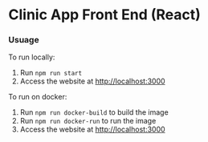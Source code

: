 # Clinic App Front End (React)

### Usuage

To run locally:
1. Run `npm run start`
2. Access the website at [http://localhost:3000]("http://localhost:3000")

To run on docker:
1. Run `npm run docker-build` to build the image 
2. Run `npm run docker-run` to run the image
3. Access the website at [http://localhost:3000]("http://localhost:3000")